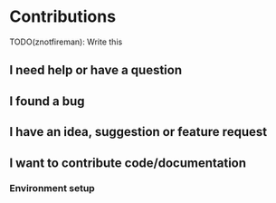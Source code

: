 # Contributions

TODO(znotfireman): Write this

## I need help or have a question

## I found a bug

## I have an idea, suggestion or feature request

## I want to contribute code/documentation

### Environment setup
